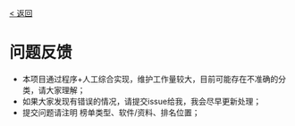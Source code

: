 [< 返回](https://github.com/kon9chunkit/GitHub-Chinese-Top-Charts#github中文排行榜)

# 问题反馈

- 本项目通过程序+人工综合实现，维护工作量较大，目前可能存在不准确的分类，请大家理解；
- 如果大家发现有错误的情况，请提交issue给我，我会尽早更新处理；
- 提交问题请注明 榜单类型、软件/资料、排名位置；
